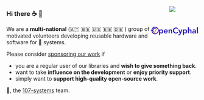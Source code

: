 <a href="https://107-systems.org/"><img align="right" src="https://raw.githubusercontent.com/107-systems/.github/main/logo/107-systems.png" width="15%"></a>
### Hi there :coffee: :wave:
<a href="https://opencyphal.org/"><img align="right" src="https://raw.githubusercontent.com/107-systems/.github/main/logo/opencyphal.svg" width="25%"></a>
We are a **multi-national** (:austria: :belgium: :us: :estonia: :de: ) group of motivated volunteers developing reusable hardware and software for :robot: systems.

Please consider [sponsoring our work](https://github.com/sponsors/107-systems) if
* you are a regular user of our libraries and **wish to give something back**.
* want to take **influence on the development** or **enjoy priority support**.
* simply want to **support high-quality open-source work**.

:hugs:, the [107-systems](https://107-systems.org/) team.
